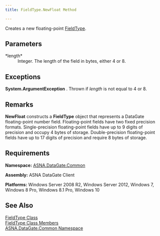 ```yaml
---
title: FieldType.NewFloat Method

---
```


Creates a new floating-point [ FieldType](field-type-class.html).

## Parameters

<dl>
        <dt>
 *length* 
        </dt>
        <dd>Integer.  The length of the field in bytes, either 4 or 8.
					</dd>
</dl>

## Exceptions

**System.ArgumentException** . Thrown if *length* is not equal to 4 or 8.
## Remarks

**NewFloat** constructs a **FieldType** object that represents a DataGate floating-point number field. Floating-point fields have two fixed precision formats. Single-precision floating-point fields have up to 9 digits of precision and occupy 4 bytes of storage. Double-precision floating-point fields have up to 17 digits of precision and require 8 bytes of storage.
## Requirements

**Namespace:** [ASNA.DataGate.Common](datagate-common-namespace.html)

<span> **Assembly:** ASNA DataGate Client</span> 

**Platforms:** Windows Server 2008 R2, Windows Server 2012, Windows 7, Windows 8 Pro, Windows 8.1 Pro, Windows 10
## See Also


[FieldType Class](field-type-class.html)
      <br />
[FieldType Class Members](field-type-members.html)
      <br />
[ASNA.DataGate.Common Namespace](datagate-common-namespace.html)

